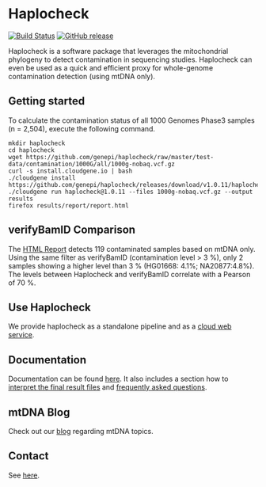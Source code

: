 # Haplocheck
[![Build Status](https://travis-ci.org/genepi/haplocheck.svg?branch=master)](https://travis-ci.org/genepi/haplocheck)
[![GitHub release](https://img.shields.io/github/release/genepi/haplocheck.svg)](https://GitHub.com/genepi/haplocheck/releases/)

Haplocheck is a software package that leverages the mitochondrial phylogeny to detect contamination in sequencing studies. Haplocheck can even be used as a quick and efficient proxy for whole-genome contamination detection (using mtDNA only).  

## Getting started
To calculate the contamination status of all 1000 Genomes Phase3 samples (n = 2,504), execute the following command.  

    mkdir haplocheck 
    cd haplocheck
    wget https://github.com/genepi/haplocheck/raw/master/test-data/contamination/1000G/all/1000g-nobaq.vcf.gz  
    curl -s install.cloudgene.io | bash 
    ./cloudgene install https://github.com/genepi/haplocheck/releases/download/v1.0.11/haplocheck.zip 
    ./cloudgene run haplocheck@1.0.11 --files 1000g-nobaq.vcf.gz --output results  
    firefox results/report/report.html

## verifyBamID Comparison
The [HTML Report](https://github.com/genepi/haplocheck/blob/master/test-data/contamination/1000G/all/report.html) detects 119 contaminated samples based on mtDNA only. Using the same filter as verifyBamID (contamination level > 3 %), only 2 samples showing a higher level than 3 % (HG01668: 4.1%; NA20877:4.8%). The levels between Haplocheck and verifyBamID correlate with a Pearson of 70 %.

## Use Haplocheck
We provide haplocheck as a standalone pipeline and as a [cloud web service](https://mitoverse.i-med.ac.at). 

## Documentation
Documentation can be found [here](https://mitoverse.readthedocs.io/en/latest). It also includes a section how to [interpret the final result files](https://mitoverse.readthedocs.io/en/latest/interpret/) and [frequently asked questions](https://mitoverse.readthedocs.io/en/latest/faq).

## mtDNA Blog
Check out our [blog](http://haplogrep.i-med.ac.at/blog/) regarding mtDNA topics.

## Contact
See [here](https://mitoverse.readthedocs.io/en/latest/contact/).
